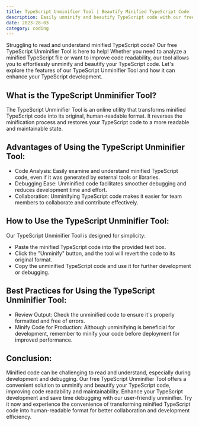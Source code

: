 ```yaml
---
title: TypeScript Unminifier Tool | Beautify Minified TypeScript Code
description: Easily unminify and beautify TypeScript code with our free TypeScript Unminifier Tool! Improve code readability and maintainability. Enhance your TypeScript development with our user-friendly unminifier.
date: 2023-28-03
category: coding
---
```


Struggling to read and understand minified TypeScript code? Our free TypeScript Unminifier Tool is here to help! Whether you need to analyze a minified TypeScript file or want to improve code readability, our tool allows you to effortlessly unminify and beautify your TypeScript code. Let's explore the features of our TypeScript Unminifier Tool and how it can enhance your TypeScript development.

## What is the TypeScript Unminifier Tool?

The TypeScript Unminifier Tool is an online utility that transforms minified TypeScript code into its original, human-readable format. It reverses the minification process and restores your TypeScript code to a more readable and maintainable state.

## Advantages of Using the TypeScript Unminifier Tool:

- Code Analysis: Easily examine and understand minified TypeScript code, even if it was generated by external tools or libraries.
- Debugging Ease: Unminified code facilitates smoother debugging and reduces development time and effort.
- Collaboration: Unminifying TypeScript code makes it easier for team members to collaborate and contribute effectively.

## How to Use the TypeScript Unminifier Tool:

Our TypeScript Unminifier Tool is designed for simplicity:
- Paste the minified TypeScript code into the provided text box.
- Click the "Unminify" button, and the tool will revert the code to its original format.
- Copy the unminified TypeScript code and use it for further development or debugging.

## Best Practices for Using the TypeScript Unminifier Tool:

- Review Output: Check the unminified code to ensure it's properly formatted and free of errors.
- Minify Code for Production: Although unminifying is beneficial for development, remember to minify your code before deployment for improved performance.

## Conclusion:

Minified code can be challenging to read and understand, especially during development and debugging. Our free TypeScript Unminifier Tool offers a convenient solution to unminify and beautify your TypeScript code, improving code readability and maintainability. Enhance your TypeScript development and save time debugging with our user-friendly unminifier. Try it now and experience the convenience of transforming minified TypeScript code into human-readable format for better collaboration and development efficiency.
